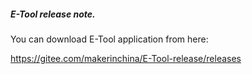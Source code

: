 ##### E-Tool release note.

You can download E-Tool application from here:

https://gitee.com/makerinchina/E-Tool-release/releases


